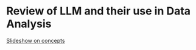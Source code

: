 # Review of LLM and their use in Data Analysis

[Slideshow on concepts](https://gabors-data-analysis.com/courses/da-w-ai-2025/da-w-ai-01-llm-course.html#/title-slide)
